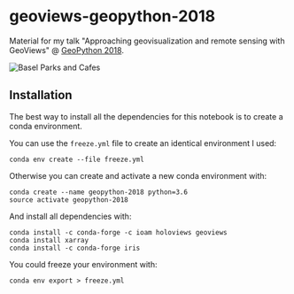 # geoviews-geopython-2018

Material for my talk "Approaching geovisualization and remote sensing with GeoViews" @ [GeoPython 2018](http://2018.geopython.net/).

![Basel Parks and Cafes](https://github.com/jackdbd/geoviews-geopython-2018/blob/master/basel_parks_and_cafes.png "A Screenshot of this application, showing Basel Parks and Cafes.")


## Installation

The best way to install all the dependencies for this notebook is to create a conda environment.

You can use the `freeze.yml` file to create an identical environment I used:

```shell
conda env create --file freeze.yml
```

Otherwise you can create and activate a new conda environment with:

```shell
conda create --name geopython-2018 python=3.6
source activate geopython-2018
```

And install all dependencies with:

```shell
conda install -c conda-forge -c ioam holoviews geoviews
conda install xarray
conda install -c conda-forge iris
```

You could freeze your environment with:

```shell
conda env export > freeze.yml
```